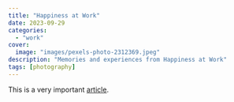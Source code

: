 ```yaml
---
title: "Happiness at Work"
date: 2023-09-29
categories:
  - "work"
cover:
  image: "images/pexels-photo-2312369.jpeg"
description: "Memories and experiences from Happiness at Work"
tags: [photography]
---
```


This is a very important [article](https://hbr.org/2023/09/harvards-arthur-c-brooks-on-the-secrets-to-happiness-at-work).
